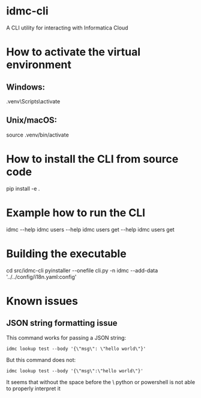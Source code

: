 # idmc-cli
A CLI utility for interacting with Informatica Cloud

# How to activate the virtual environment

## Windows:
.venv\Scripts\activate

## Unix/macOS:
source .venv/bin/activate

# How to install the CLI from source code
pip install -e .

# Example how to run the CLI
idmc --help
idmc users --help
idmc users get --help
idmc users get

# Building the executable
cd src/idmc-cli
pyinstaller --onefile cli.py -n idmc --add-data '../../config/i18n.yaml:config'

# Known issues

## JSON string formatting issue
This command works for passing a JSON string:

    idmc lookup test --body '{\"msg\": \"hello world\"}'

But this command does not:

    idmc lookup test --body '{\"msg\":\"hello world\"}'

It seems that without the space before the \ python or powershell is not able to properly interpret it